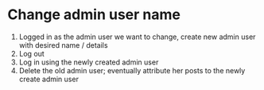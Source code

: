 # Change admin user name

1. Logged in as the admin user we want to change, create new admin user with desired name / details
2. Log out
3. Log in using the newly created admin user
4. Delete the old admin user; eventually attribute her posts to the newly create admin user
